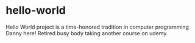 # hello-world
Hello World project is a time-honored tradition in computer programming
Danny here! Retired busy body taking another course on udemy.
